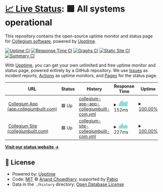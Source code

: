 # [📈 Live Status](https://Collegium-software.github.io/upptime): <!--live status--> **🟩 All systems operational**

This repository contains the open-source uptime monitor and status page for [Collegium software](https://Collegium-software.github.io/upptime), powered by [Upptime](https://github.com/upptime/upptime).

[![Uptime CI](https://github.com/Collegium-software/upptime/workflows/Uptime%20CI/badge.svg)](https://github.com/Collegium-software/upptime/actions?query=workflow%3A%22Uptime+CI%22)
[![Response Time CI](https://github.com/Collegium-software/upptime/workflows/Response%20Time%20CI/badge.svg)](https://github.com/Collegium-software/upptime/actions?query=workflow%3A%22Response+Time+CI%22)
[![Graphs CI](https://github.com/Collegium-software/upptime/workflows/Graphs%20CI/badge.svg)](https://github.com/Collegium-software/upptime/actions?query=workflow%3A%22Graphs+CI%22)
[![Static Site CI](https://github.com/Collegium-software/upptime/workflows/Static%20Site%20CI/badge.svg)](https://github.com/Collegium-software/upptime/actions?query=workflow%3A%22Static+Site+CI%22)
[![Summary CI](https://github.com/Collegium-software/upptime/workflows/Summary%20CI/badge.svg)](https://github.com/Collegium-software/upptime/actions?query=workflow%3A%22Summary+CI%22)

With [Upptime](https://upptime.js.org), you can get your own unlimited and free uptime monitor and status page, powered entirely by a GitHub repository. We use [Issues](https://github.com/Collegium-software/upptime/issues) as incident reports, [Actions](https://github.com/Collegium-software/upptime/actions) as uptime monitors, and [Pages](https://Collegium-software.github.io/upptime) for the status page.

<!--start: status pages-->
<!-- This summary is generated by Upptime (https://github.com/upptime/upptime) -->
<!-- Do not edit this manually, your changes will be overwritten -->
<!-- prettier-ignore -->
| URL | Status | History | Response Time | Uptime |
| --- | ------ | ------- | ------------- | ------ |
| <img alt="" src="https://icons.duckduckgo.com/ip3/app.collegiumbuilt.com.ico" height="13"> [Collegium App (app.collegiumbuilt.com)](https://app.collegiumbuilt.com) | 🟩 Up | [collegium-app-app-collegiumbuilt-com.yml](https://github.com/Collegium-software/upptime/commits/HEAD/history/collegium-app-app-collegiumbuilt-com.yml) | <details><summary><img alt="Response time graph" src="./graphs/collegium-app-app-collegiumbuilt-com/response-time-week.png" height="20"> 152ms</summary><br><a href="https://Collegium-software.github.io/upptime/history/collegium-app-app-collegiumbuilt-com"><img alt="Response time 183" src="https://img.shields.io/endpoint?url=https%3A%2F%2Fraw.githubusercontent.com%2FCollegium-software%2Fupptime%2FHEAD%2Fapi%2Fcollegium-app-app-collegiumbuilt-com%2Fresponse-time.json"></a><br><a href="https://Collegium-software.github.io/upptime/history/collegium-app-app-collegiumbuilt-com"><img alt="24-hour response time 169" src="https://img.shields.io/endpoint?url=https%3A%2F%2Fraw.githubusercontent.com%2FCollegium-software%2Fupptime%2FHEAD%2Fapi%2Fcollegium-app-app-collegiumbuilt-com%2Fresponse-time-day.json"></a><br><a href="https://Collegium-software.github.io/upptime/history/collegium-app-app-collegiumbuilt-com"><img alt="7-day response time 152" src="https://img.shields.io/endpoint?url=https%3A%2F%2Fraw.githubusercontent.com%2FCollegium-software%2Fupptime%2FHEAD%2Fapi%2Fcollegium-app-app-collegiumbuilt-com%2Fresponse-time-week.json"></a><br><a href="https://Collegium-software.github.io/upptime/history/collegium-app-app-collegiumbuilt-com"><img alt="30-day response time 173" src="https://img.shields.io/endpoint?url=https%3A%2F%2Fraw.githubusercontent.com%2FCollegium-software%2Fupptime%2FHEAD%2Fapi%2Fcollegium-app-app-collegiumbuilt-com%2Fresponse-time-month.json"></a><br><a href="https://Collegium-software.github.io/upptime/history/collegium-app-app-collegiumbuilt-com"><img alt="1-year response time 183" src="https://img.shields.io/endpoint?url=https%3A%2F%2Fraw.githubusercontent.com%2FCollegium-software%2Fupptime%2FHEAD%2Fapi%2Fcollegium-app-app-collegiumbuilt-com%2Fresponse-time-year.json"></a></details> | <details><summary><a href="https://Collegium-software.github.io/upptime/history/collegium-app-app-collegiumbuilt-com">100.00%</a></summary><a href="https://Collegium-software.github.io/upptime/history/collegium-app-app-collegiumbuilt-com"><img alt="All-time uptime 100.00%" src="https://img.shields.io/endpoint?url=https%3A%2F%2Fraw.githubusercontent.com%2FCollegium-software%2Fupptime%2FHEAD%2Fapi%2Fcollegium-app-app-collegiumbuilt-com%2Fuptime.json"></a><br><a href="https://Collegium-software.github.io/upptime/history/collegium-app-app-collegiumbuilt-com"><img alt="24-hour uptime 100.00%" src="https://img.shields.io/endpoint?url=https%3A%2F%2Fraw.githubusercontent.com%2FCollegium-software%2Fupptime%2FHEAD%2Fapi%2Fcollegium-app-app-collegiumbuilt-com%2Fuptime-day.json"></a><br><a href="https://Collegium-software.github.io/upptime/history/collegium-app-app-collegiumbuilt-com"><img alt="7-day uptime 100.00%" src="https://img.shields.io/endpoint?url=https%3A%2F%2Fraw.githubusercontent.com%2FCollegium-software%2Fupptime%2FHEAD%2Fapi%2Fcollegium-app-app-collegiumbuilt-com%2Fuptime-week.json"></a><br><a href="https://Collegium-software.github.io/upptime/history/collegium-app-app-collegiumbuilt-com"><img alt="30-day uptime 100.00%" src="https://img.shields.io/endpoint?url=https%3A%2F%2Fraw.githubusercontent.com%2FCollegium-software%2Fupptime%2FHEAD%2Fapi%2Fcollegium-app-app-collegiumbuilt-com%2Fuptime-month.json"></a><br><a href="https://Collegium-software.github.io/upptime/history/collegium-app-app-collegiumbuilt-com"><img alt="1-year uptime 100.00%" src="https://img.shields.io/endpoint?url=https%3A%2F%2Fraw.githubusercontent.com%2FCollegium-software%2Fupptime%2FHEAD%2Fapi%2Fcollegium-app-app-collegiumbuilt-com%2Fuptime-year.json"></a></details>
| <img alt="" src="https://icons.duckduckgo.com/ip3/collegiumbuilt.com.ico" height="13"> [Collegium Site (collegiumbuilt.com)](https://collegiumbuilt.com) | 🟩 Up | [collegium-site-collegiumbuilt-com.yml](https://github.com/Collegium-software/upptime/commits/HEAD/history/collegium-site-collegiumbuilt-com.yml) | <details><summary><img alt="Response time graph" src="./graphs/collegium-site-collegiumbuilt-com/response-time-week.png" height="20"> 227ms</summary><br><a href="https://Collegium-software.github.io/upptime/history/collegium-site-collegiumbuilt-com"><img alt="Response time 235" src="https://img.shields.io/endpoint?url=https%3A%2F%2Fraw.githubusercontent.com%2FCollegium-software%2Fupptime%2FHEAD%2Fapi%2Fcollegium-site-collegiumbuilt-com%2Fresponse-time.json"></a><br><a href="https://Collegium-software.github.io/upptime/history/collegium-site-collegiumbuilt-com"><img alt="24-hour response time 164" src="https://img.shields.io/endpoint?url=https%3A%2F%2Fraw.githubusercontent.com%2FCollegium-software%2Fupptime%2FHEAD%2Fapi%2Fcollegium-site-collegiumbuilt-com%2Fresponse-time-day.json"></a><br><a href="https://Collegium-software.github.io/upptime/history/collegium-site-collegiumbuilt-com"><img alt="7-day response time 227" src="https://img.shields.io/endpoint?url=https%3A%2F%2Fraw.githubusercontent.com%2FCollegium-software%2Fupptime%2FHEAD%2Fapi%2Fcollegium-site-collegiumbuilt-com%2Fresponse-time-week.json"></a><br><a href="https://Collegium-software.github.io/upptime/history/collegium-site-collegiumbuilt-com"><img alt="30-day response time 259" src="https://img.shields.io/endpoint?url=https%3A%2F%2Fraw.githubusercontent.com%2FCollegium-software%2Fupptime%2FHEAD%2Fapi%2Fcollegium-site-collegiumbuilt-com%2Fresponse-time-month.json"></a><br><a href="https://Collegium-software.github.io/upptime/history/collegium-site-collegiumbuilt-com"><img alt="1-year response time 235" src="https://img.shields.io/endpoint?url=https%3A%2F%2Fraw.githubusercontent.com%2FCollegium-software%2Fupptime%2FHEAD%2Fapi%2Fcollegium-site-collegiumbuilt-com%2Fresponse-time-year.json"></a></details> | <details><summary><a href="https://Collegium-software.github.io/upptime/history/collegium-site-collegiumbuilt-com">100.00%</a></summary><a href="https://Collegium-software.github.io/upptime/history/collegium-site-collegiumbuilt-com"><img alt="All-time uptime 100.00%" src="https://img.shields.io/endpoint?url=https%3A%2F%2Fraw.githubusercontent.com%2FCollegium-software%2Fupptime%2FHEAD%2Fapi%2Fcollegium-site-collegiumbuilt-com%2Fuptime.json"></a><br><a href="https://Collegium-software.github.io/upptime/history/collegium-site-collegiumbuilt-com"><img alt="24-hour uptime 100.00%" src="https://img.shields.io/endpoint?url=https%3A%2F%2Fraw.githubusercontent.com%2FCollegium-software%2Fupptime%2FHEAD%2Fapi%2Fcollegium-site-collegiumbuilt-com%2Fuptime-day.json"></a><br><a href="https://Collegium-software.github.io/upptime/history/collegium-site-collegiumbuilt-com"><img alt="7-day uptime 100.00%" src="https://img.shields.io/endpoint?url=https%3A%2F%2Fraw.githubusercontent.com%2FCollegium-software%2Fupptime%2FHEAD%2Fapi%2Fcollegium-site-collegiumbuilt-com%2Fuptime-week.json"></a><br><a href="https://Collegium-software.github.io/upptime/history/collegium-site-collegiumbuilt-com"><img alt="30-day uptime 100.00%" src="https://img.shields.io/endpoint?url=https%3A%2F%2Fraw.githubusercontent.com%2FCollegium-software%2Fupptime%2FHEAD%2Fapi%2Fcollegium-site-collegiumbuilt-com%2Fuptime-month.json"></a><br><a href="https://Collegium-software.github.io/upptime/history/collegium-site-collegiumbuilt-com"><img alt="1-year uptime 100.00%" src="https://img.shields.io/endpoint?url=https%3A%2F%2Fraw.githubusercontent.com%2FCollegium-software%2Fupptime%2FHEAD%2Fapi%2Fcollegium-site-collegiumbuilt-com%2Fuptime-year.json"></a></details>

<!--end: status pages-->

[**Visit our status website →**](https://Collegium-software.github.io/upptime)

## 📄 License

- Powered by: [Upptime](https://github.com/upptime/upptime)
- Code: [MIT](./LICENSE) © [Anand Chowdhary](https://anandchowdhary.com), supported by [Pabio](https://pabio.com)
- Data in the `./history` directory: [Open Database License](https://opendatacommons.org/licenses/odbl/1-0/)

